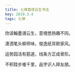 ```yaml
---
title: 七律喜得云生书法
key: 2019.3.4
tags: 七律
---
```


欣读翰墨谓云生，意境悠扬趣不同。

潇洒笔头柳师味，俊逸纸背欧家风。

运势园活有筋道，线条方正成骨形。

不积跬步难千里，品字识人拜友朋。

</br>

